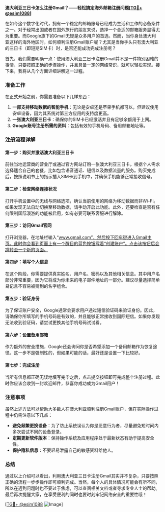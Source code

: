 **澳大利亚三日卡怎么注册Gmail？——轻松搞定海外邮箱注册问题[[TG💪+ @esim1088](https://t.me/s/esim1088)]**

在如今这个数字化时代，拥有一个稳定的邮箱账号已经成为生活和工作的必备条件之一。对于经常出国或者在国外旅行的朋友来说，选择一个合适的邮箱服务显得尤为重要。而Google旗下的Gmail无疑是众多用户的首选。然而，当你身处澳大利亚这样的海外地区时，如何顺利注册Gmail账户呢？尤其是当你手头只有澳大利亚的三日卡（即短期SIM卡）时，是否还能成功完成注册呢？

首先，我们需要明确一点：使用澳大利亚三日卡注册Gmail并不是一件特别困难的事情，只要按照正确的步骤操作，并且具备一定的网络常识，就可以轻松实现。接下来，我将从几个方面详细讲解这一过程。

### 准备工作

在正式开始之前，你需要准备以下几样东西：

1. **一部支持移动数据的智能手机**：无论是安卓还是苹果手机都可以，但建议使用安卓设备，因为其系统对第三方应用的支持度更高。
2. **一张澳大利亚三日卡**：确保你的SIM卡已经激活并且有足够余额用于上网。
3. **Google账号注册所需的资料**：包括有效的手机号码、备用邮箱地址等。

### 注册流程详解

#### 第一步：购买并激活澳大利亚三日卡

前往当地运营商的营业厅或通过官方网站订购一张澳大利亚三日卡。根据个人需求选择适合自己的套餐，比如包含语音通话、短信以及数据流量的服务。购买完成后，按照说明书上的指示插入SIM卡到手机中，并确保手机能够正常接收信号。

#### 第二步：检查网络连接状况

打开手机设置中的无线与网络选项，确认当前使用的网络为移动数据而非Wi-Fi。如果发现无法自动切换至移动数据，请手动开启此功能。此外，还要检查是否有任何限制国际漫游的功能被启用，如有必要可联系客服进行解除。

#### 第三步：访问Gmail官网

打开浏览器，在地址栏输入“www.gmail.com”，然后按下回车键进入Gmail主页。此时你会看到页面上有一个醒目的蓝色按钮写着“创建账户”。点击该按钮后会跳转至一个新的页面。

#### 第四步：填写个人信息

在这个阶段，你需要提供真实姓名、用户名、密码以及其他相关信息。其中用户名部分非常重要，因为它将成为你未来的电子邮件地址的一部分。建议尽量选择简单易记且不容易被猜到的名字组合。

#### 第五步：验证身份

为了保证账户安全，Google通常会要求用户通过短信验证码来验证身份。因此，请确保你所填写的手机号码是有效的，并且能够正常接收到国际短信。如果你发现无法收到验证码，请尝试更换其他手机号码试试看。

#### 第六步：设置备用邮箱

作为额外的安全措施，Google还会询问你是否希望添加一个备用邮箱作为恢复途径。这一步不是强制性的，但如果可能的话，最好还是设置一下比较好。

#### 第七步：完成注册

当所有信息都正确无误地填写完毕之后，点击提交按钮即可完成整个注册过程。此时你应该会收到一封欢迎邮件，恭喜你成功成为Gmail用户！

### 注意事项

虽然上述方法可以帮助大多数人在澳大利亚顺利注册Gmail账户，但在实际操作过程中仍需注意以下几点：

- **避免频繁更换设备**：为了防止系统误认为你是恶意行为者，尽量避免短时间内多次尝试不同的设备登录。
- **定期更新软件版本**：保持操作系统及应用程序处于最新状态有助于提高安全性。
- **保护隐私信息**：不要轻易泄露自己的敏感资料给他人。

### 总结

通过以上介绍可以看出，利用澳大利亚三日卡注册Gmail其实并不复杂，只要按照正确的流程一步步操作即可顺利完成。当然，每个人的具体情况可能会有所不同，所以在遇到问题时也不要过于焦虑，可以查阅相关文档或者寻求专业人士的帮助。最后再次提醒大家，在享受便利的同时也要时刻牢记网络安全的重要性哦！

[[TG💪+ @esim1088](https://t.me/s/esim1088) ![Image](https://i.postimg.cc/4NQfJmqS/Snipaste-2025-05-13-00-14-12.png)]
